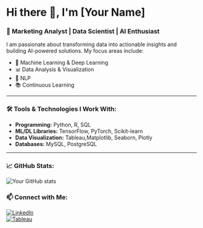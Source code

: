 # Hi there 👋, I'm [Your Name]

### 🚀 Marketing Analyst | Data Scientist | AI Enthusiast  

I am passionate about transforming data into actionable insights and building AI-powered solutions. My focus areas include:  
- 🧠 Machine Learning & Deep Learning  
- 📊 Data Analysis & Visualization  
- 📝 NLP 
- 📚 Continuous Learning  

---

### 🛠️ Tools & Technologies I Work With:
- **Programming:** Python, R, SQL  
- **ML/DL Libraries:** TensorFlow, PyTorch, Scikit-learn  
- **Data Visualization:** Tableau,Matplotlib, Seaborn, Plotly  
- **Databases:** MySQL, PostgreSQL

---

### 📈 GitHub Stats:
![Your GitHub stats](https://github-readme-stats.vercel.app/api?username=jatinsharmagit&show_icons=true&theme=radical)

### 📫 Connect with Me:
[![LinkedIn](https://img.shields.io/badge/-LinkedIn-blue?style=flat-square&logo=linkedin&logoColor=white&link=https://linkedin.com/in/yourprofile)](https://www.linkedin.com/in/jatin-sharma03/)   
[![Tableau](https://img.shields.io/badge/-Tableau-blue?style=flat-square&logo=tableau&logoColor=white)](https://public.tableau.com/app/profile/jatin8504/vizzes)


